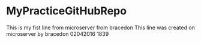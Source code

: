 # MyPracticeGitHubRepo

This is my fist line from microserver from bracedon
This line was created on microserver by bracedon 02042016 1839
